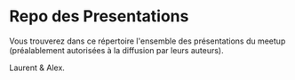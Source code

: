 # Repo des Presentations
Vous trouverez dans ce répertoire l'ensemble des présentations du meetup (préalablement autorisées à la diffusion par leurs auteurs).

Laurent & Alex.
